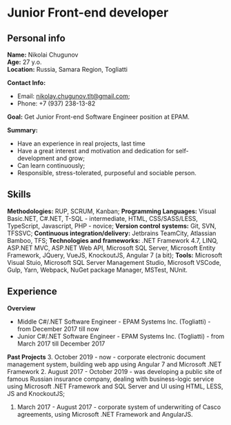 # Junior Front-end developer

## Personal info
**Name:** Nikolai Chugunov  
**Age:** 27 y.o.  
**Location:** Russia, Samara Region, Togliatti

**Contact Info:**
* Email: nikolay.chugunov.tlt@gmail.com;
* Phone: +7 (937) 238-13-82

**Goal:** Get Junior Front-end Software Engineer position at EPAM.

**Summary:**
* Have an experience in real projects, last time 
* Have a great interest and motivation and dedication for self-development and grow;
* Can learn continuously;
* Responsible, stress-tolerated, purposeful and sociable person.

## Skills
**Methodologies:** RUP, SCRUM, Kanban;
**Programming Languages:** Visual Basic.NET, C#.NET, T-SQL - intermediate, HTML, CSS/SASS/LESS, TypeScript, Javascript, PHP - novice;
**Version control systems:** Git, SVN, TFSSVC;
**Continuous integration/delivery:** Jetbrains TeamCity, Atlassian Bamboo, TFS;
**Technologies and frameworks:** .NET Framework 4.7, LINQ, ASP.NET MVC, ASP.NET Web API, Microsoft SQL Server, Microsoft Entity Framework, JQuery, VueJS, KnockoutJS, Angular 7 (a bit);
**Tools:** Microsoft Visual Stuio, Microsoft SQL Server Management Studio, Microsoft VSCode, Gulp, Yarn, Webpack, NuGet package Manager, MSTest, NUnit.

## Experience
**Overview**
* Middle C#/.NET Software Engineer - EPAM Systems Inc. (Togliatti) - from December 2017 till now
* Junior C#/.NET Software Engineer - EPAM Systems Inc. (Togliatti) - from March 2017 till December 2017

**Past Projects**
3. October 2019 - now - corporate electronic document management system, building web app using Angular 7 and Microsoft .NET Framework
2. August 2017 - October 2019 - was developing a public site of famous Russian insurance company, dealing with business-logic service using Microsoft .NET Framework and SQL Server and UI using HTML, LESS, JS and KnockoutJS;
1. March 2017 - August 2017 - corporate system of underwriting of Casco agreements, using Microsoft .NET Framework and AngularJS.
